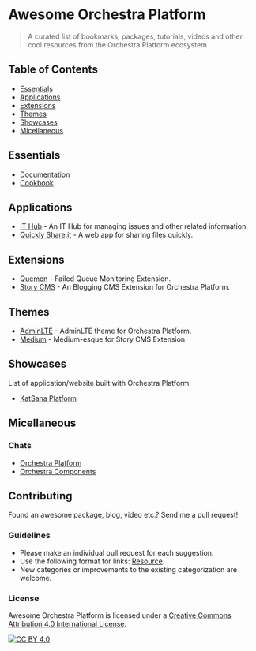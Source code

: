 # Awesome Orchestra Platform

> A curated list of bookmarks, packages, tutorials, videos and other cool resources from the Orchestra Platform ecosystem

## Table of Contents

* [Essentials](#essentials)
* [Applications](#applications)
* [Extensions](#extensions)
* [Themes](#themes)
* [Showcases](#showcases)
* [Micellaneous](#miscellaneous)

## Essentials

* [Documentation](http://orchestraplatform.com/docs/latest)
* [Cookbook](http://cookbook.orchestraplatform.com)

## Applications

* [IT Hub](https://github.com/stevebauman/ithub) - An IT Hub for managing issues and other related information.
* [Quickly Share.it](https://github.com/stevebauman/quickly-share-it) - A web app for sharing files quickly.

## Extensions

* [Quemon](https://github.com/laravie/quemon) - Failed Queue Monitoring Extension.
* [Story CMS](https://github.com/orchestral/story) - An Blogging CMS Extension for Orchestra Platform.

## Themes

* [AdminLTE](https://github.com/stackie/adminlte-theme) - AdminLTE theme for Orchestra Platform.
* [Medium](https://github.com/stackie/medium-theme) - Medium-esque for Story CMS Extension.

## Showcases

List of application/website built with Orchestra Platform:

* [KatSana Platform](https://my.katsana.com)


## Micellaneous

### Chats

* [Orchestra Platform](https://gitter.im/orchestral/platform)
* [Orchestra Components](https://gitter.im/orchestral/platform/components)

## Contributing

Found an awesome package, blog, video etc.? Send me a pull request!

### Guidelines

* Please make an individual pull request for each suggestion.
* Use the following format for links: [Resource](URL).
* New categories or improvements to the existing categorization are welcome.

### License

Awesome Orchestra Platform is licensed under a [Creative Commons Attribution 4.0 International License](http://creativecommons.org/licenses/by/4.0/).

[![CC BY 4.0](https://i.creativecommons.org/l/by/4.0/88x31.png)](http://creativecommons.org/licenses/by/4.0/)
